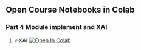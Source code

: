 ## Open Course Notebooks in Colab

### Part 4 Module implement and XAI
1. 🔥XAI [![Open In Colab](https://colab.research.google.com/assets/colab-badge.svg)](https://colab.research.google.com/github/TA-aiacademy/course_3.0/blob/main/05_CVCNN/Part4_XAI/01_XAI.ipynb)
